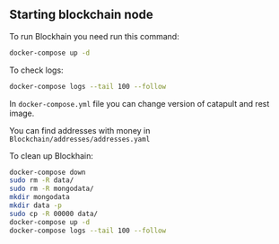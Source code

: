## Starting blockchain node
To run Blockhain you need run this command:

```bash
docker-compose up -d
```
To check logs:
```bash
docker-compose logs --tail 100 --follow
```

In `docker-compose.yml` file you can change version of catapult and rest image.

You can find addresses with money in `Blockchain/addresses/addresses.yaml`


To clean up Blockhain:
```bash
docker-compose down
sudo rm -R data/
sudo rm -R mongodata/
mkdir mongodata
mkdir data -p
sudo cp -R 00000 data/
docker-compose up -d
docker-compose logs --tail 100 --follow
```
